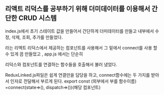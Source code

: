 ## 리액트 리덕스를 공부하기 위해 더미데이터를 이용해서 간단한 CRUD 시스템

index.js에서 초기 스테이트 값을 만들어서 간단하게 더미데이터를 만들고 내부에서 수정, 삭제, 조회, 추가를 만들었다.

<Provider > 라는 리액트 리덕스에서 제공하는 컴포넌트를 사용해서 그 밑에서 connect를 사용 할 수 있게 끔 만들었고 , app.js 에서는 단순히
 
리덕스와 컴포넌트를 연결하는 함수들을 호출해서 불러 냈었다.  

ReduxLinked.js파일은 쉽게 연결만을 담당을 하고, connect함수에는 두 가지를 받아서 인자로 전달해서 부르게 된다.
export const (외부에서 부를 함수이름) =connect(state=>(), dispatch=>())(해당 컴포넌트)
